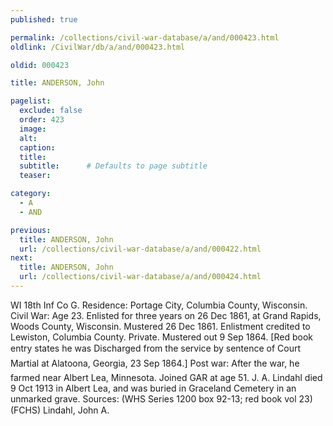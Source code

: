 ```yaml
---
published: true

permalink: /collections/civil-war-database/a/and/000423.html
oldlink: /CivilWar/db/a/and/000423.html

oldid: 000423

title: ANDERSON, John

pagelist:
  exclude: false
  order: 423
  image: 
  alt:
  caption:
  title:
  subtitle:      # Defaults to page subtitle
  teaser:

category: 
  - A 
  - AND

previous:
  title: ANDERSON, John
  url: /collections/civil-war-database/a/and/000422.html  
next:
  title: ANDERSON, John
  url: /collections/civil-war-database/a/and/000424.html   
---
```

WI 18th Inf Co G. Residence: Portage City, Columbia County, Wisconsin. Civil War: Age 23. Enlisted for three years on 26 Dec 1861, at Grand Rapids, Woods County, Wisconsin. Mustered 26 Dec 1861. Enlistment credited to Lewiston, Columbia County. Private. Mustered out 9 Sep 1864. [Red book entry states he was &#147;Discharged from the service by sentence of Court Martial at Alatoona, Georgia, 23 Sep 1864&#148;.] Post war: After the war, he farmed near Albert Lea, Minnesota. Joined GAR at age 51. J. A. Lindahl died 9 Oct 1913 in Albert Lea, and was buried in Graceland Cemetery in an unmarked grave. Sources: (WHS Series 1200 box 92-13; red book vol 23) (FCHS) &#147;Lindahl, John A.&#148;